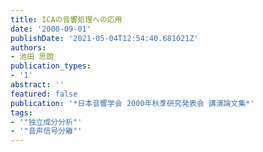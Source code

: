 ```yaml
---
title: ICAの音響処理への応用
date: '2000-09-01'
publishDate: '2021-05-04T12:54:40.681021Z'
authors:
- 池田 思朗
publication_types:
- '1'
abstract: ''
featured: false
publication: '*日本音響学会 2000年秋季研究発表会 講演論文集*'
tags:
- '"独立成分分析"'
- '"音声信号分離"'
---
```

